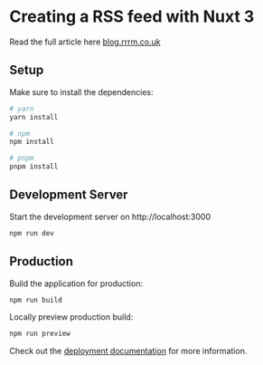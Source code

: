 # Creating a RSS feed with Nuxt 3

Read the full article here [blog.rrrm.co.uk](https://blog.rrrm.co.uk/post/creating-a-rss-feed-with-nuxt-3) 

## Setup

Make sure to install the dependencies:

```bash
# yarn
yarn install

# npm
npm install

# pnpm
pnpm install
```

## Development Server

Start the development server on http://localhost:3000

```bash
npm run dev
```

## Production

Build the application for production:

```bash
npm run build
```

Locally preview production build:

```bash
npm run preview
```

Check out the [deployment documentation](https://nuxt.com/docs/getting-started/deployment) for more information.
